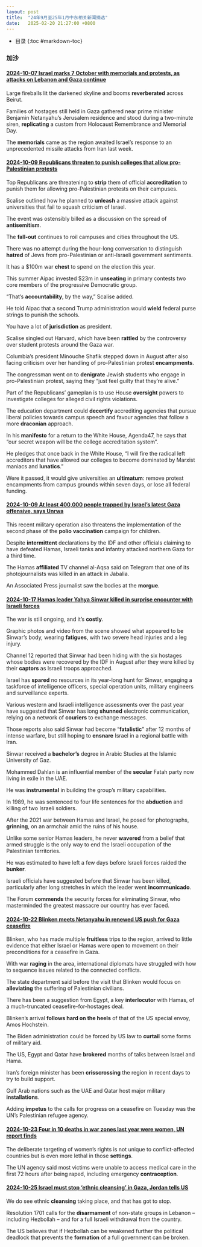 ```yaml
---
layout: post
title:  "24年9月至25年1月中东相关新闻摘选"
date:   2025-02-20 21:27:00 +0800
---
```


* 目录
{:toc #markdown-toc}

### 加沙

#### [2024-10-07 Israel marks 7 October with memorials and protests, as attacks on Lebanon and Gaza continue](https://www.theguardian.com/world/2024/oct/07/october-7-anniversary-israel-memorial-protests-hamas-lebanon-hezbollah-attack)

Large fireballs lit the darkened skyline and booms **reverberated** across Beirut.

Families of hostages still held in Gaza gathered near prime minister Benjamin Netanyahu’s Jerusalem residence and stood during a two-minute siren, **replicating** a custom from Holocaust Remembrance and Memorial Day.

The **memorials** came as the region awaited Israel’s response to an unprecedented missile attacks from Iran last week.

#### [2024-10-09 Republicans threaten to punish colleges that allow pro-Palestinian protests](https://www.theguardian.com/us-news/2024/oct/09/republicans-crackdown-universities-pro-palestinian-protests)

Top Republicans are threatening to **strip** them of official **accreditation** to punish them for allowing pro-Palestinian protests on their campuses.

Scalise outlined how he planned to **unleash** a massive attack against universities that fail to squash criticism of Israel.

The event was ostensibly billed as a discussion on the spread of **antisemitism**.

The **fall-out** continues to roil campuses and cities throughout the US.

There was no attempt during the hour-long conversation to distinguish **hatred** of Jews from pro-Palestinian or anti-Israeli government sentiments.

It has a $100m war **chest** to spend on the election this year.

This summer Aipac invested $23m in **unseating** in primary contests two core members of the progressive Democratic group.

“That’s **accountability**, by the way,” Scalise added. 

He told Aipac that a second Trump administration would **wield** federal purse strings to punish the schools.

You have a lot of **jurisdiction** as president.

Scalise singled out Harvard, which have been **rattled** by the controversy over student protests around the Gaza war.

Columbia’s president Minouche Shafik stepped down in August after also facing criticism over her handling of pro-Palestinian protest **encampments**.

The congressman went on to **denigrate** Jewish students who engage in pro-Palestinian protest, saying they “just feel guilty that they’re alive.”

Part of the Republicans’ gameplan is to use House **oversight** powers to investigate colleges for alleged civil rights violations.

The education department could **decertify** accrediting agencies that pursue liberal policies towards campus speech and favour agencies that follow a more **draconian** approach.

In his **manifesto** for a return to the White House, Agenda47, he says that “our secret weapon will be the college accreditation system”.

He pledges that once back in the White House, “I will fire the radical left accreditors that have allowed our colleges to become dominated by Marxist maniacs and **lunatics**.” 

Were it passed, it would give universities an **ultimatum**: remove protest encampments from campus grounds within seven days, or lose all federal funding.

#### [2024-10-09 At least 400,000 people trapped by Israel’s latest Gaza offensive, says Unrwa](https://www.theguardian.com/world/2024/oct/09/at-least-400000-people-trapped-by-israels-latest-gaza-offensive-says-unrwa)

This recent military operation also threatens the implementation of the second phase of the **polio** **vaccination** campaign for children.

Despite **intermittent** declarations by the IDF and other officials claiming to have defeated Hamas, Israeli tanks and infantry attacked northern Gaza for a third time.

The Hamas **affiliated** TV channel al-Aqsa said on Telegram that one of its photojournalists was killed in an attack in Jabalia.

An Associated Press journalist saw the bodies at the **morgue**.

#### [2024-10-17 Hamas leader Yahya Sinwar killed in surprise encounter with Israeli forces](https://www.theguardian.com/world/2024/oct/17/israeli-military-says-it-may-have-killed-hamas-leader-yahya-sinwar)

The war is still ongoing, and it’s **costly**.

Graphic photos and video from the scene showed what appeared to be Sinwar’s body, wearing **fatigues**, with two severe head injuries and a leg injury.

Channel 12 reported that Sinwar had been hiding with the six hostages whose bodies were recovered by the IDF in August after they were killed by their **captors** as Israeli troops approached.

Israel has **spared** no resources in its year-long hunt for Sinwar, engaging a taskforce of intelligence officers, special operation units, military engineers and surveillance experts.

Various western and Israeli intelligence assessments over the past year have suggested that Sinwar has long **shunned** electronic communication, relying on a network of **couriers** to exchange messages.

Those reports also said Sinwar had become “**fatalistic**” after 12 months of intense warfare, but still hoping to **ensnare** Israel in a regional battle with Iran.

Sinwar received a **bachelor’s** degree in Arabic Studies at the Islamic University of Gaz.

Mohammed Dahlan is an influential member of the **secular** Fatah party now living in exile in the UAE.

He was **instrumental** in building the group’s military capabilities.

In 1989, he was sentenced to four life sentences for the **abduction** and killing of two Israeli soldiers.

After the 2021 war between Hamas and Israel, he posed for photographs, **grinning**, on an armchair amid the ruins of his house.

Unlike some senior Hamas leaders, he never **wavered** from a belief that armed struggle is the only way to end the Israeli occupation of the Palestinian territories.

He was estimated to have left a few days before Israeli forces raided the **bunker**.

Israeli officials have suggested before that Sinwar has been killed, particularly after long stretches in which the leader went **incommunicado**.

The Forum **commends** the security forces for eliminating Sinwar, who masterminded the greatest massacre our country has ever faced.

#### [2024-10-22 Blinken meets Netanyahu in renewed US push for Gaza ceasefire](https://www.theguardian.com/world/2024/oct/22/antony-blinken-visits-israel-in-renewed-us-push-for-gaza-ceasefire)

Blinken, who has made multiple **fruitless** trips to the region, arrived to little evidence that either Israel or Hamas were open to movement on their preconditions for a ceasefire in Gaza.

With war **raging** in the area, international diplomats have struggled with how to sequence issues related to the connected conflicts.

The state department said before the visit that Blinken would focus on **alleviating** the suffering of Palestinian civilians.

There has been a suggestion from Egypt, a key **interlocutor** with Hamas, of a much-truncated ceasefire-for-hostages deal.

Blinken’s arrival **follows hard on the heels** of that of the US special envoy, Amos Hochstein.

The Biden administration could be forced by US law to **curtail** some forms of military aid.

The US, Egypt and Qatar have **brokered** months of talks between Israel and Hama.

Iran’s foreign minister has been **crisscrossing** the region in recent days to try to build support.

Gulf Arab nations such as the UAE and Qatar host major military **installations**.

Adding **impetus** to the calls for progress on a ceasefire on Tuesday was the UN’s Palestinian refugee agency.

#### [2024-10-23 Four in 10 deaths in war zones last year were women, UN report finds](https://www.theguardian.com/global-development/2024/oct/23/un-women-report-civilian-deaths-children-war-zones-2023-access-healthcare)

The deliberate targeting of women’s rights is not unique to conflict-affected countries but is even more lethal in those **settings**.

The UN agency said most victims were unable to access medical care in the first 72 hours after being raped, including emergency **contraception**.

#### [2024-10-25 Israel must stop ‘ethnic cleansing’ in Gaza, Jordan tells US](https://www.theguardian.com/world/2024/oct/25/israel-jordan-foreign-minister-ayman-safadi-stop-ethnic-cleansing-gaza)

We do see ethnic **cleansing** taking place, and that has got to stop.

Resolution 1701 calls for the **disarmament** of non-state groups in Lebanon – including Hezbollah – and for a full Israeli withdrawal from the country.

The US believes that if Hezbollah can be weakened further the political deadlock that prevents the **formation** of a full government can be broken.
